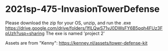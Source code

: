 # 2021sp-475-InvasionTowerDefense
Please download the zip for your OS, unzip, and run the .exe
https://drive.google.com/drive/folders/1fILQwS71vJ0DWsFY6B5pqh4FUz3FpUzh?usp=sharing
The exe is named 'project 2'

Assets are from "Kenny": https://kenney.nl/assets/tower-defense-kit
